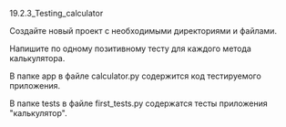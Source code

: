 19.2.3_Testing_calculator

Создайте новый проект с необходимыми директориями и файлами.

Напишите по одному позитивному тесту для каждого метода калькулятора.

В папке app в файле calculator.py содержится код тестируемого приложения.

В папке tests в файле first_tests.py содержатся тесты приложения "калькулятор".

